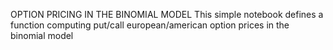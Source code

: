 OPTION PRICING IN THE BINOMIAL MODEL
This simple notebook defines a function computing put/call european/american option prices in the binomial model
